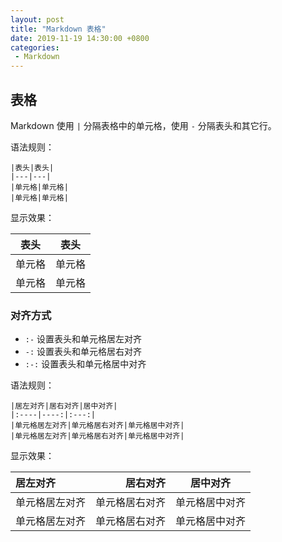 ```yaml
---
layout: post
title: "Markdown 表格"
date: 2019-11-19 14:30:00 +0800
categories: 
 - Markdown
---
```


## 表格

Markdown 使用 `|` 分隔表格中的单元格，使用 `-` 分隔表头和其它行。

<!-- more -->

语法规则：
```text
|表头|表头|
|---|---|
|单元格|单元格|
|单元格|单元格|
```

显示效果：

|表头|表头|
|---|---|
|单元格|单元格|
|单元格|单元格|

### 对齐方式

- `:-`  设置表头和单元格居左对齐
- `-:`  设置表头和单元格居右对齐
- `:-:` 设置表头和单元格居中对齐

语法规则：
```
|居左对齐|居右对齐|居中对齐|
|:----|----:|:---:|
|单元格居左对齐|单元格居右对齐|单元格居中对齐|
|单元格居左对齐|单元格居右对齐|单元格居中对齐|
```
显示效果：

|居左对齐|居右对齐|居中对齐|
|:----|----:|:---:|
|单元格居左对齐|单元格居右对齐|单元格居中对齐|
|单元格居左对齐|单元格居右对齐|单元格居中对齐|
